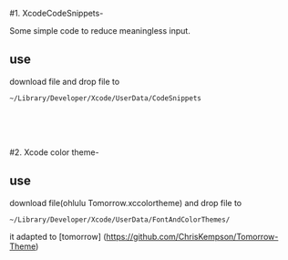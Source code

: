 #1. XcodeCodeSnippets-



Some simple code to reduce meaningless input.



use
----

download file and drop file to 

```
~/Library/Developer/Xcode/UserData/CodeSnippets
```

<br>
<br>
<br>

#2. Xcode color theme-

use
----

download file(ohlulu Tomorrow.xccolortheme) and drop file to 

```
~/Library/Developer/Xcode/UserData/FontAndColorThemes/  
```

it adapted to [tomorrow]
(https://github.com/ChrisKempson/Tomorrow-Theme)